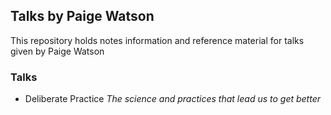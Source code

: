 ## Talks by Paige Watson
This repository holds notes information and reference material for talks given by Paige Watson

### Talks

- Deliberate Practice
  *The science and practices that lead us to get better*
